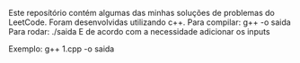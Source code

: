 Este reposítório contém algumas das minhas soluções de problemas do LeetCode.
Foram desenvolvidas utilizando c++.
Para compilar: g++ <nome> -o saida
Para rodar: ./saida
E de acordo com a necessidade adicionar os inputs

Exemplo:
g++ 1.cpp -o saida
